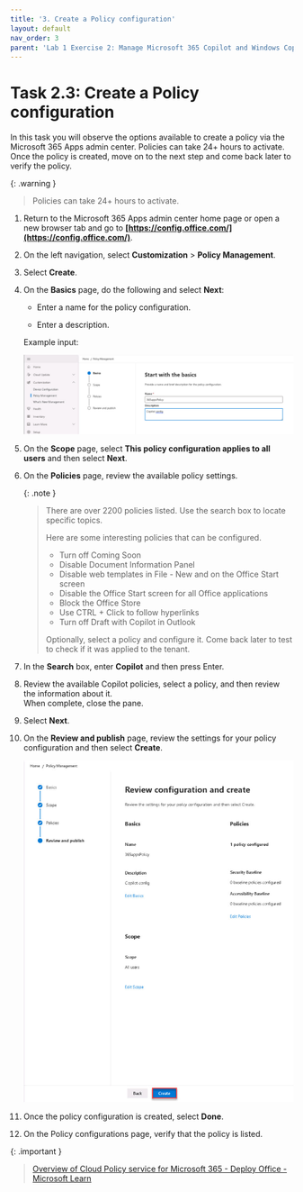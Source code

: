 ```yaml
---
title: '3. Create a Policy configuration'
layout: default
nav_order: 3
parent: 'Lab 1 Exercise 2: Manage Microsoft 365 Copilot and Windows Copilot'
---
```


# Task 2.3: Create a Policy configuration 


In this task you will observe the options available to create a policy via the Microsoft 365 Apps admin center. Policies can take 24+ hours to activate. Once the policy is created, move on to the next step and come back later to verify the policy.  

  {: .warning }
  > Policies can take 24+ hours to activate.  

    
1. Return to the Microsoft 365 Apps admin center home page or open a new browser tab and go to **[https://config.office.com/](https://config.office.com/)**. 

1. On the left navigation, select **Customization** > **Policy Management**.  

1. Select **Create**. 

1. On the **Basics** page, do the following and select **Next**: 

    - Enter a name for the policy configuration.  

    - Enter a description.
      
    Example input: 

    ![b10.jpg](../media/lab1/b10.jpg) 

 

1. On the **Scope** page, select **This policy configuration applies to all users** and then select **Next**. 

 

1. On the **Policies** page, review the available policy settings. 

 
    {: .note }
    > There are over 2200 policies listed. Use the search box to locate specific topics. 
    >
    > Here are some interesting policies that can be configured.    
    > - Turn off Coming Soon
    > - Disable Document Information Panel
    > - Disable web templates in File - New and on the Office Start screen
    > - Disable the Office Start screen for all Office applications
    > - Block the Office Store
    > - Use CTRL + Click to follow hyperlinks
    > - Turn off Draft with Copilot in Outlook 
    >
    >    
    > Optionally, select a policy and configure it. Come back later to test to check if it was applied to the tenant.  

1. In the **Search** box, enter **Copilot** and then press Enter.

1. Review the available Copilot policies, select a policy, and then review the information about it.  
    When complete, close the pane.

1. Select **Next**.     

1. On the **Review and publish** page, review the settings for your policy configuration and then select **Create**. 

    ![b11.jpg](../media/lab1/b11.jpg) 

1. Once the policy configuration is created, select **Done**. 

1. On the Policy configurations page, verify that the policy is listed. 
 
{: .important }
> [Overview of Cloud Policy service for Microsoft 365 - Deploy Office - Microsoft Learn](https://learn.microsoft.com/en-us/deployoffice/admincenter/overview-cloud-policy) 

 
